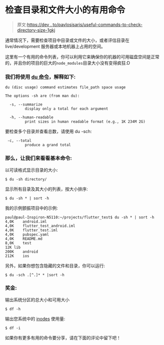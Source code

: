 # 检查目录和文件大小的有用命令

> 原文:[https://dev . to/pavlosisaris/useful-commands-to-check-directory-size-1gkj](https://dev.to/pavlosisaris/useful-commands-to-check-directory-size-1gkj)

通常情况下，需要检查项目中目录或文件的大小，或者评估目录在 live/development 服务器或本地机器上占用的空间。

这里有一个有用的命令列表，你可以利用它来确保你的机器的可用磁盘空间是正常的，并且你的项目的巨大的`node_modules`目录大小没有变得疯狂:D

### [](#we-will-use-the-du-command-which-is-explained-below)我们将使用 [du 命令](https://www.tecmint.com/check-linux-disk-usage-of-files-and-directories/)，解释如下:

```
du (disc usage) command estimates file_path space usage

The options -sh are (from man du):

  -s, --summarize
         display only a total for each argument

  -h, --human-readable
         print sizes in human readable format (e.g., 1K 234M 2G) 
```

要检查多个目录并查看总数，请使用 du -sch:

```
 -c, --total
         produce a grand total 
```

### [](#so-lets-see-the-basic-commands)那么，让我们来看看基本命令:

以可读格式显示目录的大小:

```
$ du -sh directory/ 
```

显示所有目录及其大小的列表，按大小排序:

```
$ du -sh * | sort -h 
```

我的示例颤振项目中的示例:

```
paul@paul-Inspiron-N5110:~/projects/flutter_test$ du -sh * | sort -h
4,0K    android.iml
4,0K    flutter_test_android.iml
4,0K    flutter_test.iml
4,0K    pubspec.yaml
4,0K    README.md
8,0K    test
12K lib
200K    android
212K    ios 
```

另外，如果你想包含隐藏的文件和目录，你可以运行:

```
$ du -sch .[^.]* * |sort -h 
```

### [](#bonus)奖金:

输出系统分区的总大小和可用大小

```
$ df -h 
```

输出您系统中的 [inodes](https://en.wikipedia.org/wiki/Inode) 使用量:

```
$ df -i 
```

如果你有更多有用的命令要分享，请在下面的评论中留下吧！